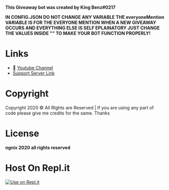 **This Giveaway bot was created by King Benz#0217**

**IN CONFIG.JSON DO NOT CHANGE ANY VARIABLE THE everyoneMention VARIABLE IS FOR THE EVERYONE MENTION WHEN A NEW GIVEAWAY OCCURS AND EVERYTHING ELSE IS SELF EPLAINATORY JUST CHANGE THE VALUES 
INSIDE "" TO MAKE YOUR BOT FUNCTION PROPERLY!**
# Links
- 🔗 [Youtube Channel](https://www.youtube.com/channel/UCyIdkBKTICWpin3HHac10Pg)
- [Support Server Link](https://discord.gg/uwQkmAwGKU)
# Copyright 
Copyright 2020 © All RIghts are Reserved | If you are using any part of code please give me credits for the same. Thanks

# License
**ngnix 2020 all rights reserved**

# Host On Repl.it
[![Use on Repl.it](https://replit.com/@KingBenz/Giveaway-Bot-1)](https://replit.com/@KingBenz/Giveaway-Bot-1)
